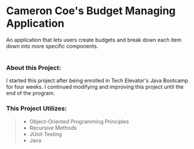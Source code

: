 # Cameron Coe's Budget Managing Application
An application that lets users create budgets and break down each item down into more specific components.
<br> 
<br>

### About this Project:
I started this project after being enrolled in Tech Elevator's Java Bootcamp for four weeks. I continued modifying and improving this project until the end of the program.
<br>

### This Project Utilizes:
> - Object-Oriented Programming Principles
> - Recursive Methods
> - JUnit Testing
> - Java
